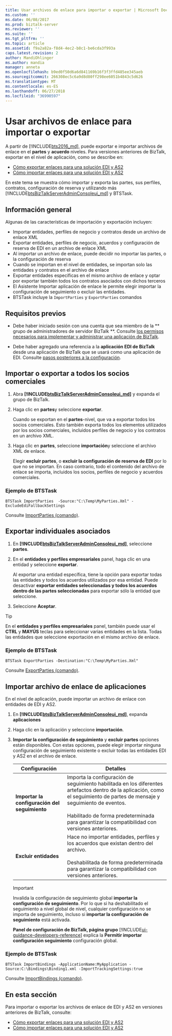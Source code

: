 ```yaml
---
title: Usar archivos de enlace para importar o exportar | Microsoft Docs
ms.custom: ''
ms.date: 06/08/2017
ms.prod: biztalk-server
ms.reviewer: ''
ms.suite: ''
ms.tgt_pltfrm: ''
ms.topic: article
ms.assetid: f9a2a82a-f8d4-4ec2-b8c1-be6cda3f993a
caps.latest.revision: 2
author: MandiOhlinger
ms.author: mandia
manager: anneta
ms.openlocfilehash: b9ed0f50d6a6d841169b16f3f3ffd485ee345aeb
ms.sourcegitcommit: 266308ec5c6a9d8d80ff298ee6051b4843c5d626
ms.translationtype: MT
ms.contentlocale: es-ES
ms.lasthandoff: 06/27/2018
ms.locfileid: "36990597"
---
```

# <a name="use-binding-files-to-import-or-export"></a>Usar archivos de enlace para importar o exportar

A partir de [!INCLUDE[bts2016_md](../includes/bts2016-md.md)], puede exportar e importar archivos de enlace en el **partes** y **acuerdo** niveles. Para versiones anteriores de BizTalk, exportar en el nivel de aplicación, como se describe en: 

* [Cómo exportar enlaces para una solución EDI y AS2](../core/how-to-export-bindings-for-an-edi-as2-solution.md)
* [Cómo importar enlaces para una solución EDI y AS2](../core/how-to-import-bindings-for-an-edi-as2-solution.md)

En este tema se muestra cómo importar y exporta las partes, sus perfiles, contratos, configuración de reserva y utilizando más [!INCLUDE[btsBizTalkServerAdminConsoleui_md](../includes/btsbiztalkserveradminconsoleui-md.md)] y BTSTask. 

## <a name="overview"></a>Información general

Algunas de las características de importación y exportación incluyen:

* Importar entidades, perfiles de negocio y contratos desde un archivo de enlace XML
* Exportar entidades, perfiles de negocio, acuerdos y configuración de reserva de EDI en un archivo de enlace XML
* Al importar un archivo de enlace, puede decidir no importar las partes, o la configuración de reserva
* Cuando se importan en el nivel de entidades, se importan solo las entidades y contratos en el archivo de enlace
* Exportar entidades específicas en el mismo archivo de enlace y optar por exportar también todos los contratos asociados con dichos terceros
* El Asistente Importar aplicación de enlace le permite elegir importar la configuración de seguimiento o excluir las entidades.
* BTSTask incluye la `ImportParties` y `ExportParties` comandos 

## <a name="prerequisites"></a>Requisitos previos

* Debe haber iniciado sesión con una cuenta que sea miembro de la ** grupo de administradores de servidor BizTalk **. Consulte [los permisos necesarios para implementar y administrar una aplicación de BizTalk](../core/permissions-required-for-deploying-and-managing-a-biztalk-application.md).  

* Debe haber agregado una referencia a la **aplicación EDI de BizTalk** desde una aplicación de BizTalk que se usará como una aplicación de EDI. Consulte [pasos posteriores a la configuración](../install-and-config-guides/post-configuration-steps-to-optimize-your-environment.md).

## <a name="import-or-export-all-the-trading-partners"></a>Importar o exportar a todos los socios comerciales
1. Abra **[!INCLUDE[btsBizTalkServerAdminConsoleui_md](../includes/btsbiztalkserveradminconsoleui-md.md)]** y expanda el grupo de BizTalk.
2. Haga clic en **partes**y seleccione **exportar**. 

    Cuando se exportan en el **partes**-nivel, que va a exportar todos los socios comerciales. Esto también exporta todos los elementos utilizados por los socios comerciales, incluidos perfiles de negocio y los contratos en un archivo XML. 

3. Haga clic en **partes**, seleccione **importación**y seleccione el archivo XML de enlace. 

      Elegir **excluir partes**, o **excluir la configuración de reserva de EDI** por lo que no se importan. En caso contrario, todo el contenido del archivo de enlace se importa, incluidos los socios, perfiles de negocio y acuerdos comerciales.     

### <a name="btstask-example"></a>Ejemplo de BTSTask

`BTSTask ImportParties  -Source:"C:\Temp\MyParties.Xml" -ExcludeEdiFallbackSettings`

Consulte [ImportParties (comando)](../core/importparties-command.md).

    
## <a name="export-individual-partners"></a>Exportar individuales asociados
1. En **[!INCLUDE[btsBizTalkServerAdminConsoleui_md](../includes/btsbiztalkserveradminconsoleui-md.md)]**, seleccione **partes**.
2. En el **entidades y perfiles empresariales** panel, haga clic en una entidad y seleccione **exportar**.

    Al exportar una entidad específica, tiene la opción para exportar todas las entidades y todos los acuerdos utilizados por esa entidad. Puede desactivar **exportar entidades seleccionadas y todos los acuerdos dentro de las partes seleccionadas** para exportar sólo la entidad que seleccione.

3. Seleccione **Aceptar**. 

> [!TIP]
> En el **entidades y perfiles empresariales** panel, también puede usar el **CTRL** y **MAYÚS** teclas para seleccionar varias entidades en la lista. Todas las entidades que seleccione exportación en el mismo archivo de enlace.

### <a name="btstask-example"></a>Ejemplo de BTSTask

`BTSTask ExportParties -Destination:"C:\Temp\MyParties.Xml"`

Consulte [ExportParties (comando)](../core/exportparties-command.md).


## <a name="import-application-binding-file"></a>Importar archivo de enlace de aplicaciones

En el nivel de aplicación, puede importar un archivo de enlace con entidades de EDI y AS2. 

1. En **[!INCLUDE[btsBizTalkServerAdminConsoleui_md](../includes/btsbiztalkserveradminconsoleui-md.md)]**, expanda **aplicaciones**
2. Haga clic en la aplicación y seleccione **importación**.
3. **Importar la configuración de seguimiento** y **excluir partes** opciones están disponibles. Con estas opciones, puede elegir importar ninguna configuración de seguimiento existente o excluir todas las entidades EDI y AS2 en el archivo de enlace.

    | Configuración | Detalles |
    |---|---|
    |**Importar la configuración del seguimiento** | Importa la configuración de seguimiento habilitada en los diferentes artefactos dentro de la aplicación, como el seguimiento de partes de mensaje y seguimiento de eventos. <br/><br/>Habilitado de forma predeterminada para garantizar la compatibilidad con versiones anteriores. |
    | **Excluir entidades**|Hace no importar entidades, perfiles y los acuerdos que existan dentro del archivo. <br/><br/>Deshabilitada de forma predeterminada para garantizar la compatibilidad con versiones anteriores.|

   > [!IMPORTANT]
   > Invalida la configuración de seguimiento global **importar la configuración de seguimiento**. Por lo que si ha deshabilitado el seguimiento a nivel global de nivel, cualquier configuración no se importa de seguimiento, incluso si **importar la configuración de seguimiento** está activada.
   > 
   > **Panel de configuración de BizTalk, página grupo** [!INCLUDE[ui-guidance-developers-reference](../includes/ui-guidance-developers-reference.md)] explica la **Permitir importar configuración seguimiento** configuración global.

### <a name="btstask-example"></a>Ejemplo de BTSTask

`BTSTask ImportBindings -ApplicationName:MyApplication -Source:C:\Bindings\Binding1.xml -ImportTrackingSettings:true`

Consulte [ImportBindings (comando)](../core/importbindings-command.md).

## <a name="in-this-section"></a>En esta sección
Para importar o exportar los archivos de enlace de EDI y AS2 en versiones anteriores de BizTalk, consulte: 

* [Cómo exportar enlaces para una solución EDI y AS2](../core/how-to-export-bindings-for-an-edi-as2-solution.md)
* [Cómo importar enlaces para una solución EDI y AS2](../core/how-to-import-bindings-for-an-edi-as2-solution.md)
